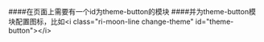 ####在页面上需要有一个id为theme-button的模块 
####并为theme-button模块配置图标，比如<i class="ri-moon-line change-theme" id="theme-button"\></i\> 
